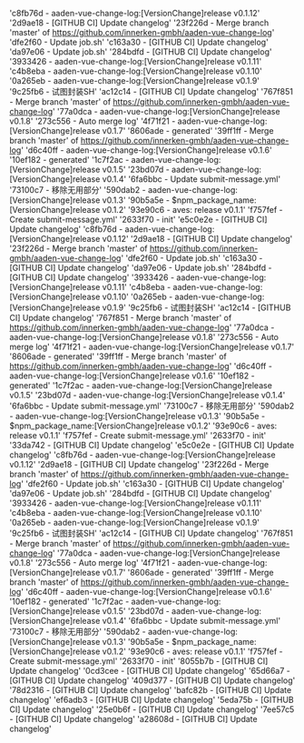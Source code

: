 'c8fb76d - aaden-vue-change-log:[VersionChange]release v0.1.12'
'2d9ae18 - [GITHUB CI] Update changelog'
'23f226d - Merge branch 'master' of https://github.com/innerken-gmbh/aaden-vue-change-log'
'dfe2f60 - Update job.sh'
'c163a30 - [GITHUB CI] Update changelog'
'da97e06 - Update job.sh'
'284bdfd - [GITHUB CI] Update changelog'
'3933426 - aaden-vue-change-log:[VersionChange]release v0.1.11'
'c4b8eba - aaden-vue-change-log:[VersionChange]release v0.1.10'
'0a265eb - aaden-vue-change-log:[VersionChange]release v0.1.9'
'9c25fb6 - 试图封装SH'
'ac12c14 - [GITHUB CI] Update changelog'
'767f851 - Merge branch 'master' of https://github.com/innerken-gmbh/aaden-vue-change-log'
'77a0dca - aaden-vue-change-log:[VersionChange]release v0.1.8'
'273c556 - Auto merge log'
'4f71f21 - aaden-vue-change-log:[VersionChange]release v0.1.7'
'8606ade - generated'
'39ff1ff - Merge branch 'master' of https://github.com/innerken-gmbh/aaden-vue-change-log'
'd6c40ff - aaden-vue-change-log:[VersionChange]release v0.1.6'
'10ef182 - generated'
'1c7f2ac - aaden-vue-change-log:[VersionChange]release v0.1.5'
'23bd07d - aaden-vue-change-log:[VersionChange]release v0.1.4'
'6fa6bbc - Update submit-message.yml'
'73100c7 - 移除无用部分'
'590dab2 - aaden-vue-change-log:[VersionChange]release v0.1.3'
'90b5a5e - $npm_package_name:[VersionChange]release v0.1.2'
'93e90c6 - aves: release v0.1.1'
'f757fef - Create submit-message.yml'
'2633f70 - init'
'e5c0e2e - [GITHUB CI] Update changelog' 'c8fb76d - aaden-vue-change-log:[VersionChange]release v0.1.12' '2d9ae18 - [GITHUB CI] Update changelog' '23f226d - Merge branch 'master' of https://github.com/innerken-gmbh/aaden-vue-change-log' 'dfe2f60 - Update job.sh' 'c163a30 - [GITHUB CI] Update changelog' 'da97e06 - Update job.sh' '284bdfd - [GITHUB CI] Update changelog' '3933426 - aaden-vue-change-log:[VersionChange]release v0.1.11' 'c4b8eba - aaden-vue-change-log:[VersionChange]release v0.1.10' '0a265eb - aaden-vue-change-log:[VersionChange]release v0.1.9' '9c25fb6 - 试图封装SH' 'ac12c14 - [GITHUB CI] Update changelog' '767f851 - Merge branch 'master' of https://github.com/innerken-gmbh/aaden-vue-change-log' '77a0dca - aaden-vue-change-log:[VersionChange]release v0.1.8' '273c556 - Auto merge log' '4f71f21 - aaden-vue-change-log:[VersionChange]release v0.1.7' '8606ade - generated' '39ff1ff - Merge branch 'master' of https://github.com/innerken-gmbh/aaden-vue-change-log' 'd6c40ff - aaden-vue-change-log:[VersionChange]release v0.1.6' '10ef182 - generated' '1c7f2ac - aaden-vue-change-log:[VersionChange]release v0.1.5' '23bd07d - aaden-vue-change-log:[VersionChange]release v0.1.4' '6fa6bbc - Update submit-message.yml' '73100c7 - 移除无用部分' '590dab2 - aaden-vue-change-log:[VersionChange]release v0.1.3' '90b5a5e - $npm_package_name:[VersionChange]release v0.1.2' '93e90c6 - aves: release v0.1.1' 'f757fef - Create submit-message.yml' '2633f70 - init'
'33da742 - [GITHUB CI] Update changelog' 'e5c0e2e - [GITHUB CI] Update changelog' 'c8fb76d - aaden-vue-change-log:[VersionChange]release v0.1.12' '2d9ae18 - [GITHUB CI] Update changelog' '23f226d - Merge branch 'master' of https://github.com/innerken-gmbh/aaden-vue-change-log' 'dfe2f60 - Update job.sh' 'c163a30 - [GITHUB CI] Update changelog' 'da97e06 - Update job.sh' '284bdfd - [GITHUB CI] Update changelog' '3933426 - aaden-vue-change-log:[VersionChange]release v0.1.11' 'c4b8eba - aaden-vue-change-log:[VersionChange]release v0.1.10' '0a265eb - aaden-vue-change-log:[VersionChange]release v0.1.9' '9c25fb6 - 试图封装SH' 'ac12c14 - [GITHUB CI] Update changelog' '767f851 - Merge branch 'master' of https://github.com/innerken-gmbh/aaden-vue-change-log' '77a0dca - aaden-vue-change-log:[VersionChange]release v0.1.8' '273c556 - Auto merge log' '4f71f21 - aaden-vue-change-log:[VersionChange]release v0.1.7' '8606ade - generated' '39ff1ff - Merge branch 'master' of https://github.com/innerken-gmbh/aaden-vue-change-log' 'd6c40ff - aaden-vue-change-log:[VersionChange]release v0.1.6' '10ef182 - generated' '1c7f2ac - aaden-vue-change-log:[VersionChange]release v0.1.5' '23bd07d - aaden-vue-change-log:[VersionChange]release v0.1.4' '6fa6bbc - Update submit-message.yml' '73100c7 - 移除无用部分' '590dab2 - aaden-vue-change-log:[VersionChange]release v0.1.3' '90b5a5e - $npm_package_name:[VersionChange]release v0.1.2' '93e90c6 - aves: release v0.1.1' 'f757fef - Create submit-message.yml' '2633f70 - init'
'8055b7b - [GITHUB CI] Update changelog'
'0cd3cee - [GITHUB CI] Update changelog'
'65d66a7 - [GITHUB CI] Update changelog'
'409d377 - [GITHUB CI] Update changelog'
'78d2316 - [GITHUB CI] Update changelog'
'bafc82b - [GITHUB CI] Update changelog'
'ef6adb3 - [GITHUB CI] Update changelog'
'5eda75b - [GITHUB CI] Update changelog'
'25e0b6f - [GITHUB CI] Update changelog'
'7ee57c5 - [GITHUB CI] Update changelog'
'a28608d - [GITHUB CI] Update changelog'
